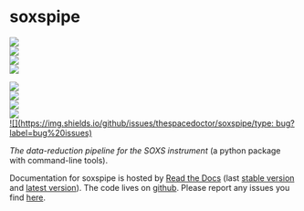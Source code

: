 # soxspipe

<!-- INFO BADGES -->  

[![](https://img.shields.io/pypi/pyversions/soxspipe)](https://pypi.org/project/soxspipe/)  
[![](https://img.shields.io/pypi/v/soxspipe)](https://pypi.org/project/soxspipe/)  
[![](https://img.shields.io/github/license/thespacedoctor/soxspipe)](https://github.com/thespacedoctor/soxspipe)  
[![](https://img.shields.io/pypi/dm/soxspipe)](https://pypi.org/project/soxspipe/)  

<!-- STATUS BADGES -->  

[![](http://167.99.90.204:8080/buildStatus/icon?job=soxspipe%2Fmaster&subject=build%20master)](http://167.99.90.204:8080/blue/organizations/jenkins/soxspipe/activity?branch=master)  
[![](http://167.99.90.204:8080/buildStatus/icon?job=soxspipe%2Fdevelop&subject=build%20dev)](http://167.99.90.204:8080/blue/organizations/jenkins/soxspipe/activity?branch=develop)  
[![](https://cdn.jsdelivr.net/gh/thespacedoctor/soxspipe@master/coverage.svg)](https://raw.githack.com/thespacedoctor/soxspipe/master/htmlcov/index.html)  
[![](https://readthedocs.org/projects/soxspipe/badge/)](http://soxspipe.readthedocs.io/en/latest/?badge)  
[![](https://img.shields.io/github/issues/thespacedoctor/soxspipe/type: bug?label=bug%20issues)](https://github.com/thespacedoctor/soxspipe/issues?q=is%3Aissue+is%3Aopen+label%3A%22type%3A+bug%22+)  





*The data-reduction pipeline for the SOXS instrument* (a python package with command-line tools).

Documentation for soxspipe is hosted by [Read the Docs](http://soxspipe.readthedocs.org/en/stable/) (last
[stable version](http://soxspipe.readthedocs.org/en/stable/) and [latest version](http://soxspipe.readthedocs.org/en/latest/)). The code lives on [github](https://github.com/thespacedoctor/soxspipe). Please report any issues you find [here](https://github.com/thespacedoctor/soxspipe/issues).

